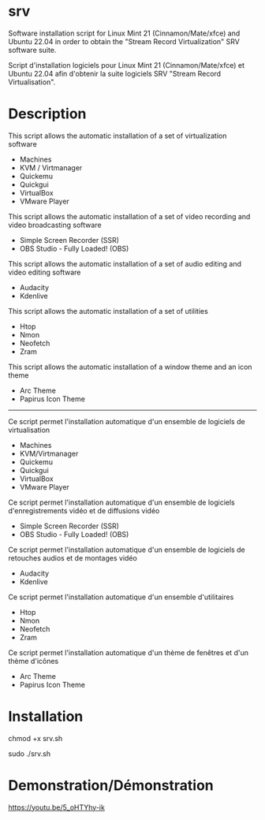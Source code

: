 # srv
Software installation script for Linux Mint 21 (Cinnamon/Mate/xfce) and Ubuntu 22.04 in order to obtain the "Stream Record Virtualization" SRV software suite.

Script d'installation logiciels pour Linux Mint 21 (Cinnamon/Mate/xfce) et Ubuntu 22.04 afin d'obtenir la suite logiciels SRV "Stream Record Virtualisation".

# Description
This script allows the automatic installation of a set of virtualization software
* Machines
* KVM / Virtmanager
* Quickemu
* Quickgui
* VirtualBox
* VMware Player

This script allows the automatic installation of a set of video recording and video broadcasting software
* Simple Screen Recorder (SSR)
* OBS Studio - Fully Loaded! (OBS)

This script allows the automatic installation of a set of audio editing and video editing software
* Audacity
* Kdenlive

This script allows the automatic installation of a set of utilities
* Htop
* Nmon
* Neofetch
* Zram

This script allows the automatic installation of a window theme and an icon theme
* Arc Theme
* Papirus Icon Theme

----------------------------------------------------------------------

Ce script permet l'installation automatique d'un ensemble de logiciels de virtualisation
* Machines
* KVM/Virtmanager
* Quickemu
* Quickgui
* VirtualBox
* VMware Player

Ce script permet l'installation automatique d'un ensemble de logiciels d'enregistrements vidéo et de diffusions vidéo
* Simple Screen Recorder (SSR)
* OBS Studio - Fully Loaded! (OBS)

Ce script permet l'installation automatique d'un ensemble de logiciels de retouches audios et de montages vidéo
* Audacity
* Kdenlive

Ce script permet l'installation automatique d'un ensemble d'utilitaires
* Htop
* Nmon
* Neofetch
* Zram

Ce script permet l'installation automatique d'un thème de fenêtres et d'un thème d'icônes
* Arc Theme
* Papirus Icon Theme

# Installation
chmod +x srv.sh

sudo ./srv.sh

# Demonstration/Démonstration
https://youtu.be/5_oHTYhy-ik
